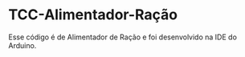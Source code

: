 # TCC-Alimentador-Ração
Esse código é de Alimentador de Ração e foi desenvolvido na IDE do Arduino.
